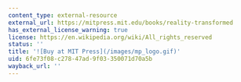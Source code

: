 ```yaml
---
content_type: external-resource
external_url: https://mitpress.mit.edu/books/reality-transformed
has_external_license_warning: true
license: https://en.wikipedia.org/wiki/All_rights_reserved
status: ''
title: '![Buy at MIT Press](/images/mp_logo.gif)'
uid: 6fe73f08-c278-47ad-9f03-350071d70a5b
wayback_url: ''
---
```

